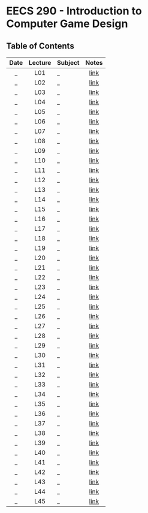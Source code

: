 # EECS 290 - Introduction to Computer Game Design

## Table of Contents

Date | Lecture | Subject | Notes
:--: | :-: | :------ | :---:
 _ | L01 | _ | [link](L01.md)
 _ | L02 | _ | [link](L02.md)
 _ | L03 | _ | [link](L03.md)
 _ | L04 | _ | [link](L04.md)
 _ | L05 | _ | [link](L05.md)
 _ | L06 | _ | [link](L06.md)
 _ | L07 | _ | [link](L07.md)
 _ | L08 | _ | [link](L08.md)
 _ | L09 | _ | [link](L09.md)
 _ | L10 | _ | [link](L10.md)
 _ | L11 | _ | [link](L11.md)
 _ | L12 | _ | [link](L12.md)
 _ | L13 | _ | [link](L13.md)
 _ | L14 | _ | [link](L14.md)
 _ | L15 | _ | [link](L15.md)
 _ | L16 | _ | [link](L16.md)
 _ | L17 | _ | [link](L17.md)
 _ | L18 | _ | [link](L18.md)
 _ | L19 | _ | [link](L19.md)
 _ | L20 | _ | [link](L20.md)
 _ | L21 | _ | [link](L21.md)
 _ | L22 | _ | [link](L22.md)
 _ | L23 | _ | [link](L23.md)
 _ | L24 | _ | [link](L24.md)
 _ | L25 | _ | [link](L25.md)
 _ | L26 | _ | [link](L26.md)
 _ | L27 | _ | [link](L27.md)
 _ | L28 | _ | [link](L28.md)
 _ | L29 | _ | [link](L29.md)
 _ | L30 | _ | [link](L30.md)
 _ | L31 | _ | [link](L31.md)
 _ | L32 | _ | [link](L32.md)
 _ | L33 | _ | [link](L33.md)
 _ | L34 | _ | [link](L34.md)
 _ | L35 | _ | [link](L35.md)
 _ | L36 | _ | [link](L36.md)
 _ | L37 | _ | [link](L37.md)
 _ | L38 | _ | [link](L38.md)
 _ | L39 | _ | [link](L39.md)
 _ | L40 | _ | [link](L40.md)
 _ | L41 | _ | [link](L41.md)
 _ | L42 | _ | [link](L42.md)
 _ | L43 | _ | [link](L43.md)
 _ | L44 | _ | [link](L44.md)
 _ | L45 | _ | [link](L45.md)